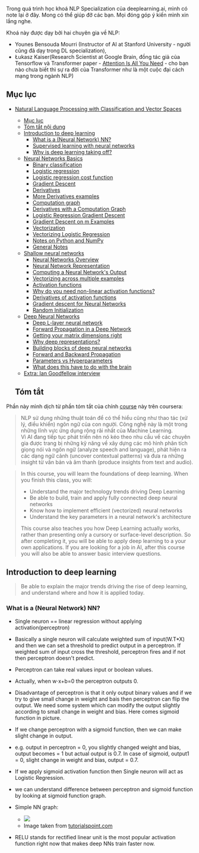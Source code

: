 Trong quá trình học khoá NLP Specialization của deeplearning.ai, mình có note lại ở đây. Mong có thể giúp đỡ các bạn. Mọi đóng góp ý kiến  mình xin lắng nghe.

Khoá này được dạy bởi hai chuyên gia về NLP: 
* Younes Bensouda Mourri (Instructor of AI at Stanford University - người cũng đã dạy trong DL specialization),  
* Łukasz Kaiser(Research Scientist at Google Brain, đồng tác giả của Tensorflow và
Transformer paper - [Attention Is All You Need](https://arxiv.org/abs/1706.03762) - cho bạn nào chưa biết thì sự ra đời của Transformer như là một cuộc đại cách mạng trong ngành NLP)



## Mục lục

* [Natural Language Processing with Classification and Vector Spaces](#neural-networks-and-deep-learning)
   * [Mục lục](#table-of-contents)
   * [Tóm tắt nội dung](#course-summary)
   * [Introduction to deep learning](#introduction-to-deep-learning)
      * [What is a (Neural Network) NN?](#what-is-a-neural-network-nn)
      * [Supervised learning with neural networks](#supervised-learning-with-neural-networks)
      * [Why is deep learning taking off?](#why-is-deep-learning-taking-off)
   * [Neural Networks Basics](#neural-networks-basics)
      * [Binary classification](#binary-classification)
      * [Logistic regression](#logistic-regression)
      * [Logistic regression cost function](#logistic-regression-cost-function)
      * [Gradient Descent](#gradient-descent)
      * [Derivatives](#derivatives)
      * [More Derivatives examples](#more-derivatives-examples)
      * [Computation graph](#computation-graph)
      * [Derivatives with a Computation Graph](#derivatives-with-a-computation-graph)
      * [Logistic Regression Gradient Descent](#logistic-regression-gradient-descent)
      * [Gradient Descent on m Examples](#gradient-descent-on-m-examples)
      * [Vectorization](#vectorization)
      * [Vectorizing Logistic Regression](#vectorizing-logistic-regression)
      * [Notes on Python and NumPy](#notes-on-python-and-numpy)
      * [General Notes](#general-notes)
   * [Shallow neural networks](#shallow-neural-networks)
      * [Neural Networks Overview](#neural-networks-overview)
      * [Neural Network Representation](#neural-network-representation)
      * [Computing a Neural Network's Output](#computing-a-neural-networks-output)
      * [Vectorizing across multiple examples](#vectorizing-across-multiple-examples)
      * [Activation functions](#activation-functions)
      * [Why do you need non-linear activation functions?](#why-do-you-need-non-linear-activation-functions)
      * [Derivatives of activation functions](#derivatives-of-activation-functions)
      * [Gradient descent for Neural Networks](#gradient-descent-for-neural-networks)
      * [Random Initialization](#random-initialization)
   * [Deep Neural Networks](#deep-neural-networks)
      * [Deep L-layer neural network](#deep-l-layer-neural-network)
      * [Forward Propagation in a Deep Network](#forward-propagation-in-a-deep-network)
      * [Getting your matrix dimensions right](#getting-your-matrix-dimensions-right)
      * [Why deep representations?](#why-deep-representations)
      * [Building blocks of deep neural networks](#building-blocks-of-deep-neural-networks)
      * [Forward and Backward Propagation](#forward-and-backward-propagation)
      * [Parameters vs Hyperparameters](#parameters-vs-hyperparameters)
      * [What does this have to do with the brain](#what-does-this-have-to-do-with-the-brain)
   * [Extra: Ian Goodfellow interview](#extra-ian-goodfellow-interview)
   
   ## Tóm tắt

Phần này mình dịch từ phần tóm tắt của chính [course](https://www.coursera.org/specializations/natural-language-processing?utm_source=deeplearningai&utm_medium=institutions&utm_content=NLP_6/17_social) này trên coursera:

> NLP sử dụng những thuật toán để có thể hiểu cũng như thao tác (xử lý, điều khiển) ngôn ngữ của con người. Công nghệ này là một trong những lĩnh vực ứng dụng rộng rãi nhất của Machine Learning.  
> Vì AI đang tiếp tục phát triển nên nó kéo theo nhu cầu về các chuyên gia được trang bị những kỹ năng về xây dựng các mô hình phân tích giọng nói và ngôn ngữ (analyze speech and language), phát hiện ra các dạng ngữ cảnh (uncover contextual patterns) và đưa ra những insight từ văn bản và âm thanh (produce insights from text and audio).

> In this course, you will learn the foundations of deep learning. When you finish this class, you will:
> - Understand the major technology trends driving Deep Learning
> - Be able to build, train and apply fully connected deep neural networks
> - Know how to implement efficient (vectorized) neural networks
> - Understand the key parameters in a neural network's architecture
>
> This course also teaches you how Deep Learning actually works, rather than presenting only a cursory or surface-level description. So after completing it, you will be able to apply deep learning to a your own applications. If you are looking for a job in AI, after this course you will also be able to answer basic interview questions.



## Introduction to deep learning

> Be able to explain the major trends driving the rise of deep learning, and understand where and how it is applied today.

### What is a (Neural Network) NN?

- Single neuron == linear regression without applying activation(perceptron)
- Basically a single neuron will calculate weighted sum of input(W.T*X) and then we can set a threshold to predict output in a perceptron. If weighted sum of input cross the threshold, perceptron fires and if not then perceptron doesn't predict.
- Perceptron can take real values input or boolean values.
- Actually, when w⋅x+b=0 the perceptron outputs 0.
- Disadvantage of perceptron is that it only output binary values and if we try to give small change in weight and bais then perceptron can flip the output. We need some system which can modify the output slightly according to small change in weight and bias. Here comes sigmoid function in picture.
- If we change perceptron with a sigmoid function, then we can make slight change in output.
- e.g. output in perceptron = 0, you slightly changed weight and bias, output becomes = 1 but actual output is 0.7. In case of sigmoid, output1 = 0, slight change in weight and bias, output = 0.7. 
- If we apply sigmoid activation function then Single neuron will act as Logistic Regression.
-  we can understand difference between perceptron and sigmoid function by looking at sigmoid function graph.

- Simple NN graph:
  - ![](Images/Others/01.jpg)
  - Image taken from [tutorialspoint.com](http://www.tutorialspoint.com/)
- RELU stands for rectified linear unit is the most popular activation function right now that makes deep NNs train faster now.


